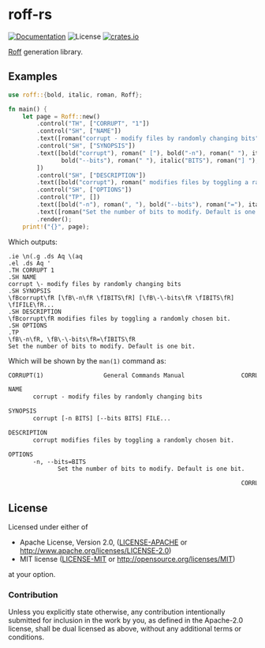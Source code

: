 # roff-rs

[![Documentation](https://img.shields.io/badge/docs-master-blue.svg)][Documentation]
![License](https://img.shields.io/crates/l/roff.svg)
[![crates.io](https://img.shields.io/crates/v/roff.svg)][Crates.io]

[Crates.io]: https://crates.io/crates/roff
[Documentation]: https://docs.rs/roff/

[Roff](http://man7.org/linux/man-pages/man7/roff.7.html) generation library.

## Examples

```rust
use roff::{bold, italic, roman, Roff};

fn main() {
    let page = Roff::new()
        .control("TH", ["CORRUPT", "1"])
        .control("SH", ["NAME"])
        .text([roman("corrupt - modify files by randomly changing bits")])
        .control("SH", ["SYNOPSIS"])
        .text([bold("corrupt"), roman(" ["), bold("-n"), roman(" "), italic("BITS"), roman("] ["),
               bold("--bits"), roman(" "), italic("BITS"), roman("] "), italic("FILE"), roman("..."),
        ])
        .control("SH", ["DESCRIPTION"])
        .text([bold("corrupt"), roman(" modifies files by toggling a randomly chosen bit.")])
        .control("SH", ["OPTIONS"])
        .control("TP", [])
        .text([bold("-n"), roman(", "), bold("--bits"), roman("="), italic("BITS")])
        .text([roman("Set the number of bits to modify. Default is one bit.")]);
        .render();
    print!("{}", page);
```

Which outputs:
```troff
.ie \n(.g .ds Aq \(aq
.el .ds Aq '
.TH CORRUPT 1
.SH NAME
corrupt \- modify files by randomly changing bits
.SH SYNOPSIS
\fBcorrupt\fR [\fB\-n\fR \fIBITS\fR] [\fB\-\-bits\fR \fIBITS\fR] \fIFILE\fR...
.SH DESCRIPTION
\fBcorrupt\fR modifies files by toggling a randomly chosen bit.
.SH OPTIONS
.TP
\fB\-n\fR, \fB\-\-bits\fR=\fIBITS\fR
Set the number of bits to modify. Default is one bit.
```

Which will be shown by the `man(1)` command as:

```txt
CORRUPT(1)                 General Commands Manual                CORRUPT(1)

NAME
       corrupt - modify files by randomly changing bits

SYNOPSIS
       corrupt [-n BITS] [--bits BITS] FILE...

DESCRIPTION
       corrupt modifies files by toggling a randomly chosen bit.

OPTIONS
       -n, --bits=BITS
              Set the number of bits to modify. Default is one bit.

                                                                  CORRUPT(1)
```

## License

Licensed under either of

* Apache License, Version 2.0, ([LICENSE-APACHE](LICENSE-APACHE) or <http://www.apache.org/licenses/LICENSE-2.0>)
* MIT license ([LICENSE-MIT](LICENSE-MIT) or <http://opensource.org/licenses/MIT>)

at your option.

### Contribution

Unless you explicitly state otherwise, any contribution intentionally
submitted for inclusion in the work by you, as defined in the Apache-2.0
license, shall be dual licensed as above, without any additional terms or
conditions.

